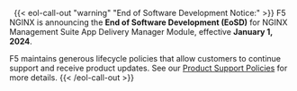  
{{< eol-call-out "warning" "End of Software Development Notice:" >}}
F5 NGINX is announcing the **End of Software Development (EoSD)** for NGINX Management Suite App Delivery Manager Module, effective **January 1, 2024**.

F5 maintains generous lifecycle policies that allow customers to continue support and receive product updates. See our [Product Support Policies](https://my.f5.com/manage/s/article/K8986#link_03) for more details.
{{< /eol-call-out >}}